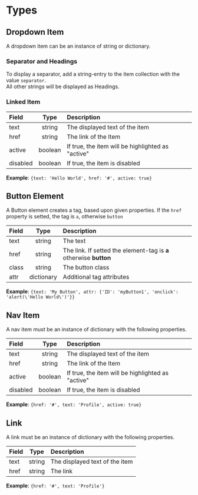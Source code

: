 # Types

## Dropdown Item 
A dropdown item can be an instance of string or dictionary.

### Separator and Headings
To display a separator, add a string-entry to the item collection with the value `separator`. \
All other strings will be displayed as Headings.

### Linked Item
| Field     | Type    | Description                                       |
|:----------|:-------:|:--------------------------------------------------|
| text      | string  | The displayed text of the item                    |
| href      | string  | The link of the Item                              |
| active    | boolean | If true, the item will be highlighted as "active" |
| disabled  | boolean | If true, the item is disabled                     |

**Example**: `{text: 'Hello World', href: '#', active: true}`

## Button Element
A Button element creates a tag, based upon given properties. If the `href` property is setted,
the tag is `a`, otherwise `button`

| Field      | Type       | Description                                                       |
|:-----------|:----------:|:------------------------------------------------------------------|
| text       | string     | The text                                                          |
| href       | string     | The link. If setted the element-tag is **a** otherwise **button** |
| class      | string     | The button class                                                  |
| attr       | dictionary | Additional tag attributes                                         |

**Example**: `{text: 'My Button', attr: {'ID': 'myButton1', 'onclick': 'alert(\'Hello World\')'}}`

## Nav Item
A nav item must be an instance of dictionary with the following properties.

| Field     | Type    | Description                                       |
|:----------|:-------:|:--------------------------------------------------|
| text      | string  | The displayed text of the item                    |
| href      | string  | The link of the Item                              |
| active    | boolean | If true, the item will be highlighted as "active" |
| disabled  | boolean | If true, the item is disabled                     |

**Example**: `{href: '#', text: 'Profile', active: true}`

## Link
A link must be an instance of dictionary with the following properties.

| Field     | Type    | Description                                       |
|:----------|:-------:|:--------------------------------------------------|
| text      | string  | The displayed text of the item                    |
| href      | string  | The link                                          |

**Example**: `{href: '#', text: 'Profile'}`